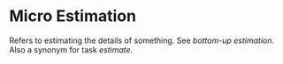 # Micro Estimation


Refers to estimating the details of something. See *bottom-up
estimation*. Also a synonym for task *estimate*.

